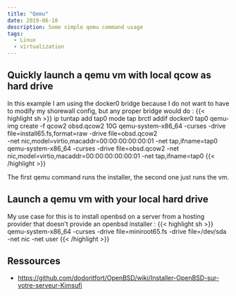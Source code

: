 ```yaml
---
title: "Qemu"
date: 2019-06-10
description: Some simple qemu command usage
tags:
  - Linux
  - virtualization
---
```


## Quickly launch a qemu vm with local qcow as hard drive

In this example I am using the docker0 bridge because I do not want to have to modify my shorewall config, but any proper bridge would do : 
{{< highlight sh >}}
ip tuntap add tap0 mode tap
brctl addif docker0 tap0
qemu-img create -f qcow2 obsd.qcow2 10G
qemu-system-x86_64 -curses -drive file=install65.fs,format=raw -drive file=obsd.qcow2 \
  -net nic,model=virtio,macaddr=00:00:00:00:00:01 -net tap,ifname=tap0
qemu-system-x86_64 -curses -drive file=obsd.qcow2 -net nic,model=virtio,macaddr=00:00:00:00:00:01 -net tap,ifname=tap0
{{< /highlight >}}

The first qemu command runs the installer, the second one just runs the vm.

## Launch a qemu vm with your local hard drive

My use case for this is to install openbsd on a server from a hosting provider that doesn't provide an openbsd installer : 
{{< highlight sh >}}
qemu-system-x86_64 -curses -drive file=miniroot65.fs -drive file=/dev/sda -net nic -net user
{{< /highlight >}}

## Ressources

- https://github.com/dodoritfort/OpenBSD/wiki/Installer-OpenBSD-sur-votre-serveur-Kimsufi
